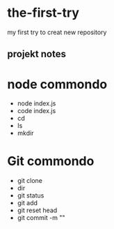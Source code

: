 # the-first-try
my first try to creat new repository
## projekt notes
# node  commondo
- node index.js
- code index.js
- cd
- ls
-  mkdir



# Git commondo
- git clone
- dir
- git status
- git add
- git reset head
- git commit -m ""

